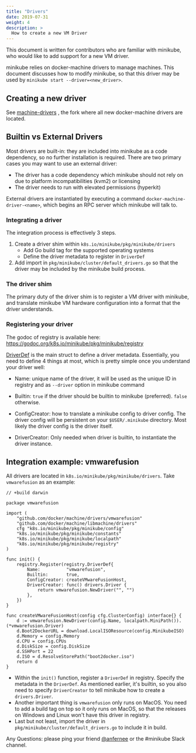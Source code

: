 ```yaml
---
title: "Drivers"
date: 2019-07-31
weight: 4
description: >
  How to create a new VM Driver
---
```


This document is written for contributors who are familiar with minikube, who would like to add support for a new VM driver.

minikube relies on docker-machine drivers to manage machines. This document discusses how to modify minikube, so that this driver may be used by `minikube start --driver=<new_driver>`. 

## Creating a new driver

See [machine-drivers](https://github.com/machine-drivers) , the fork where all new docker-machine drivers are located.

## Builtin vs External Drivers

Most drivers are built-in: they are included into minikube as a code dependency, so no further
installation is required. There are two primary cases you may want to use an external driver:

- The driver has a code dependency which minikube should not rely on due to platform incompatibilities (kvm2) or licensing
- The driver needs to run with elevated permissions (hyperkit)

External drivers are instantiated by executing a command `docker-machine-driver-<name>`, which begins an RPC server which minikube will talk to.

### Integrating a driver

The integration process is effectively 3 steps.

1. Create a driver shim within `k8s.io/minikube/pkg/minikube/drivers`
   - Add Go build tag for the supported operating systems
   - Define the driver metadata to register in `DriverDef`
2. Add import in `pkg/minikube/cluster/default_drivers.go` so that the driver may be included by the minikube build process.

### The driver shim

The primary duty of the driver shim is to register a VM driver with minikube, and translate minikube VM hardware configuration into a format that the driver understands. 

### Registering your driver

The godoc of registry is available here: <https://godoc.org/k8s.io/minikube/pkg/minikube/registry>

[DriverDef](https://godoc.org/k8s.io/minikube/pkg/minikube/registry#DriverDef) is the main
struct to define a driver metadata. Essentially, you need to define 4 things at most, which is
pretty simple once you understand your driver well:

- Name: unique name of the driver, it will be used as the unique ID in registry and as
`--driver` option in minikube command

- Builtin: `true` if the driver should be builtin to minikube (preferred). `false` otherwise.

- ConfigCreator: how to translate a minikube config to driver config. The driver config will be persistent
on your `$USER/.minikube` directory. Most likely the driver config is the driver itself.

- DriverCreator: Only needed when driver is builtin, to instantiate the driver instance.


## Integration example: vmwarefusion

All drivers are located in `k8s.io/minikube/pkg/minikube/drivers`. Take `vmwarefusion` as an example:

```golang
// +build darwin

package vmwarefusion

import (
    "github.com/docker/machine/drivers/vmwarefusion"
    "github.com/docker/machine/libmachine/drivers"
    cfg "k8s.io/minikube/pkg/minikube/config"
    "k8s.io/minikube/pkg/minikube/constants"
    "k8s.io/minikube/pkg/minikube/localpath"
    "k8s.io/minikube/pkg/minikube/registry"
)

func init() {
    registry.Register(registry.DriverDef{
        Name:          "vmwarefusion",
        Builtin:       true,
        ConfigCreator: createVMwareFusionHost,
        DriverCreator: func() drivers.Driver {
            return vmwarefusion.NewDriver("", "")
        },
    })
}

func createVMwareFusionHost(config cfg.ClusterConfig) interface{} {
    d := vmwarefusion.NewDriver(config.Name, localpath.MiniPath()).(*vmwarefusion.Driver)
    d.Boot2DockerURL = download.LocalISOResource(config.MinikubeISO)
    d.Memory = config.Memory
    d.CPU = config.CPUs
    d.DiskSize = config.DiskSize
    d.SSHPort = 22
    d.ISO = d.ResolveStorePath("boot2docker.iso")
    return d
}
```

- Within the `init()` function, register a `DriverDef` in registry. Specify the metadata in the `DriverDef`. As mentioned
earlier, it's builtin, so you also need to specify `DriverCreator` to tell minikube how to create a `drivers.Driver`.
- Another important thing is `vmwarefusion` only runs on MacOS. You need to add a build tag on top so it only
runs on MacOS, so that the releases on Windows and Linux won't have this driver in registry.
- Last but not least, import the driver in `pkg/minikube/cluster/default_drivers.go` to include it in build.



Any Questions: please ping your friend [@anfernee](https://github.com/anfernee) or the #minikube Slack channel.

